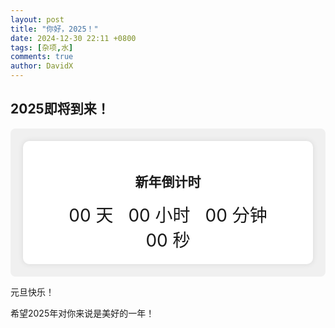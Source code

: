 ```yaml
---
layout: post
title: "你好，2025！"
date: 2024-12-30 22:11 +0800
tags: [杂项,水]
comments: true
author: DavidX
---
```

## 2025即将到来！

<div style="background: #f0f0f0; padding: 20px; border-radius: 8px;">
<div class="countdown" style="text-align: center; padding: 20px; background: white; border-radius: 10px; box-shadow: 0 0 10px rgba(0,0,0,0.1);">
    <h2>新年倒计时</h2>
    <div class="timer">
        <div style="display: inline-block; margin: 0 10px; font-size: 2em;"><span id="days">00</span> 天</div>
        <div style="display: inline-block; margin: 0 10px; font-size: 2em;"><span id="hours">00</span> 小时</div>
        <div style="display: inline-block; margin: 0 10px; font-size: 2em;"><span id="minutes">00</span> 分钟</div>
        <div style="display: inline-block; margin: 0 10px; font-size: 2em;"><span id="seconds">00</span> 秒</div>
    </div>
</div>
</div>

<script>
function updateCountdown() {
    const now = new Date();
    const target = new Date('2025-01-01T00:00:00');
    const diff = target - now;

    if (diff <= 0) {
        document.querySelector('.countdown').innerHTML = '<h2>你好，2025！</h2>';
        return;
    }

    const days = Math.floor(diff / (1000 * 60 * 60 * 24));
    const hours = Math.floor((diff % (1000 * 60 * 60 * 24)) / (1000 * 60 * 60));
    const minutes = Math.floor((diff % (1000 * 60 * 60)) / (1000 * 60));
    const seconds = Math.floor((diff % (1000 * 60)) / 1000);

    document.getElementById('days').textContent = String(days).padStart(2, '0');
    document.getElementById('hours').textContent = String(hours).padStart(2, '0');
    document.getElementById('minutes').textContent = String(minutes).padStart(2, '0');
    document.getElementById('seconds').textContent = String(seconds).padStart(2, '0');
}

setInterval(updateCountdown, 1000);
updateCountdown();
</script>

元旦快乐！

希望2025年对你来说是美好的一年！